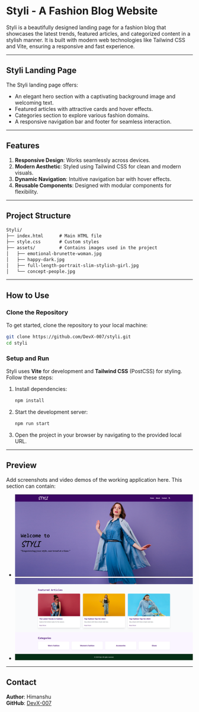 # Styli - A Fashion Blog Website

Styli is a beautifully designed landing page for a fashion blog that showcases the latest trends, featured articles, and categorized content in a stylish manner. It is built with modern web technologies like Tailwind CSS and Vite, ensuring a responsive and fast experience.

---

## Styli Landing Page
The Styli landing page offers:
- An elegant hero section with a captivating background image and welcoming text.
- Featured articles with attractive cards and hover effects.
- Categories section to explore various fashion domains.
- A responsive navigation bar and footer for seamless interaction.

---

## Features
1. **Responsive Design**: Works seamlessly across devices.
2. **Modern Aesthetic**: Styled using Tailwind CSS for clean and modern visuals.
3. **Dynamic Navigation**: Intuitive navigation bar with hover effects.
4. **Reusable Components**: Designed with modular components for flexibility.

---

## Project Structure

```
Styli/
├── index.html      # Main HTML file
├── style.css       # Custom styles
├── assets/         # Contains images used in the project
│   ├── emotional-brunette-woman.jpg
│   ├── happy-dark.jpg
│   ├── full-length-portrait-slim-stylish-girl.jpg
│   └── concept-people.jpg
```

---

## How to Use

### Clone the Repository
To get started, clone the repository to your local machine:
```bash
git clone https://github.com/DevX-007/styli.git
cd styli
```

### Setup and Run
Styli uses **Vite** for development and **Tailwind CSS** (PostCSS) for styling. Follow these steps:
1. Install dependencies:
   ```bash
   npm install
   ```

2. Start the development server:
   ```bash
   npm run start
   ```

3. Open the project in your browser by navigating to the provided local URL.

---

## Preview
Add screenshots and video demos of the working application here. This section can contain:
- ![Homepage1](preview/homepage1.png)
- ![Homepage2](preview/homepage2.png)

---

## Contact
**Author**: Himanshu  
**GitHub**: [DevX-007](https://github.com/DevX-007)

